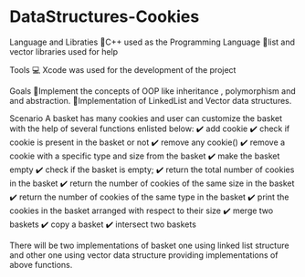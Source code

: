 # DataStructures-Cookies

Language and Libraties
🔸C++ used as the Programming Language
🔸list and vector libraries used for help


Tools
💻 Xcode was used for the development of the project

Goals
:dart:Implement the concepts of OOP like inheritance , polymorphism and and abstraction.
:dart:Implementation of LinkedList and Vector data structures.


Scenario
A basket has many cookies and user can customize the basket with the help of several functions enlisted below:
:heavy_check_mark: add cookie 
:heavy_check_mark: check if cookie is present in the basket or not
:heavy_check_mark: remove any cookie()
:heavy_check_mark: remove a cookie with a specific type and size from the basket
:heavy_check_mark: make the basket empty
:heavy_check_mark: check if the basket is empty;
:heavy_check_mark: return the total number of cookies in the basket
:heavy_check_mark: return the number of cookies of the same size in the basket
:heavy_check_mark: return the number of cookies of the same type in the basket
:heavy_check_mark: print the cookies in the basket arranged with respect to their size
:heavy_check_mark: merge two baskets
:heavy_check_mark: copy a basket
:heavy_check_mark: intersect two baskets

There will be two implementations of basket one using linked list structure and other one using vector data structure providing implementations of above functions.

 
 
